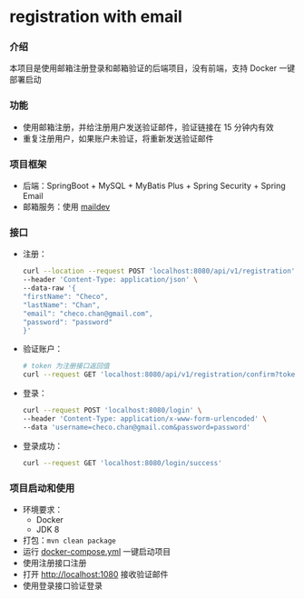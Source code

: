 # registration with email

### 介绍
本项目是使用邮箱注册登录和邮箱验证的后端项目，没有前端，支持 Docker 一键部署启动

### 功能
- 使用邮箱注册，并给注册用户发送验证邮件，验证链接在 15 分钟内有效
- 重复注册用户，如果账户未验证，将重新发送验证邮件

### 项目框架
- 后端：SpringBoot + MySQL + MyBatis Plus + Spring Security + Spring Email
- 邮箱服务：使用 [maildev](https://github.com/maildev/maildev)

### 接口
- 注册：
  ```bash
  curl --location --request POST 'localhost:8080/api/v1/registration' \
  --header 'Content-Type: application/json' \
  --data-raw '{
  "firstName": "Checo",
  "lastName": "Chan",
  "email": "checo.chan@gmail.com",
  "password": "password"
  }'
  ```

- 验证账户：
  ```bash
  # token 为注册接口返回值
  curl --request GET 'localhost:8080/api/v1/registration/confirm?token=e2ab277b-ebed-42fb-8e59-169f339d0617'
  ```

- 登录：

  ```bash
  curl --request POST 'localhost:8080/login' \
  --header 'Content-Type: application/x-www-form-urlencoded' \
  --data 'username=checo.chan@gmail.com&password=password'
  ```
  
- 登录成功：
  ```bash
  curl --request GET 'localhost:8080/login/success'
  ```

### 项目启动和使用
- 环境要求：
  - Docker
  - JDK 8
- 打包：`mvn clean package`
- 运行 [docker-compose.yml](https://github.com/ChecoChan/registration-with-email/blob/master/docker-compose.yml) 一键启动项目
- 使用注册接口注册
- 打开 [http://localhost:1080](http://localhost:1080) 接收验证邮件
- 使用登录接口验证登录
